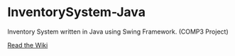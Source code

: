 # InventorySystem-Java
Inventory System written in Java using Swing Framework. (COMP3 Project)

[Read the Wiki](https://github.com/Chris1320/InventorySystem-Java/wiki)
